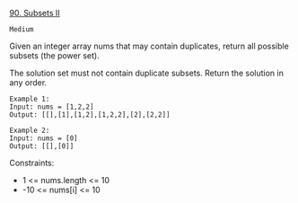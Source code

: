 [90. Subsets II](https://leetcode.com/problems/subsets-ii/)

`Medium`

Given an integer array nums that may contain duplicates, return all possible subsets (the power set).

The solution set must not contain duplicate subsets. Return the solution in any order.

```
Example 1:
Input: nums = [1,2,2]
Output: [[],[1],[1,2],[1,2,2],[2],[2,2]]

Example 2:
Input: nums = [0]
Output: [[],[0]]
```

Constraints:

- 1 <= nums.length <= 10
- -10 <= nums[i] <= 10